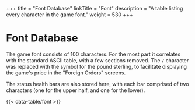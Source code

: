 +++
title = "Font Database"
linkTitle = "Font"
description = "A table listing every character in the game font."
weight = 530
+++

# Font Database

The game font consists of 100 characters. For the most part it correlates with the standard ASCII table, with a few sections removed. The `/` character was replaced with the symbol for the pound sterling, to facilitate displaying the game's price in the "Foreign Orders" screens.

The status health bars are also stored here, with each bar comprised of two characters (one for the upper half, and one for the lower).

{{< data-table/font >}}
